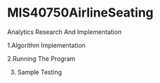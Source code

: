 # MIS40750AirlineSeating
Analytics Research And Implementation

1.Algorithm Implementation

2.Running The Program

3. Sample Testing
